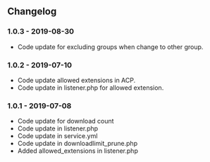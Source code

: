 ## Changelog

### 1.0.3 - 2019-08-30

- Code update for excluding groups when change to other group.

### 1.0.2 - 2019-07-10

- Code update allowed extensions in ACP.
- Code update in listener.php for allowed extension.


### 1.0.1 - 2019-07-08

- Code update for download count
- Code update in listener.php
- Code update in service.yml
- Code update in downloadlimit_prune.php
- Added allowed_extensions in listener.php
